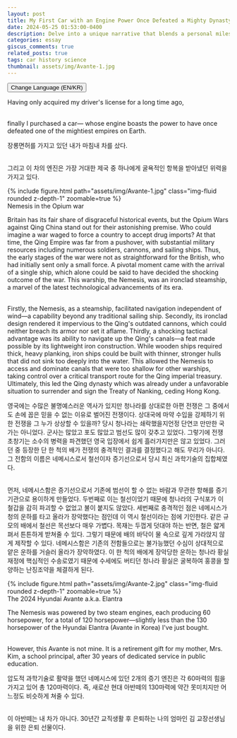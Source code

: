 ```yaml
---
layout: post
title: My First Car with an Engine Power Once Defeated a Mighty Dynasty
date: 2024-05-25 01:53:00-0400
description: Delve into a unique narrative that blends a personal milestone—purchasing a car—with a historical exploration of the Opium Wars and the powerful legacy of the steamship Nemesis
categories: essay
giscus_comments: true
related_posts: true
tags: car history science
thumbnail: assets/img/Avante-1.jpg
---
```


<link rel="stylesheet" href="{{ '/assets/css/button_style.css' | relative_url }}">
<script src="{{ '/assets/js/language_button.js' | relative_url }}"></script>


<button onclick="toggleLanguage()"> Change Language (EN/KR) </button>


<div id="english" class="content english active">

Having only acquired my driver's license for a long time ago, <br><br>

finally I purchased a car— whose engine boasts the power to have once defeated one of the mightiest empires on Earth.

</div>

<div id="korean" class="content korean">

장롱면허를 가지고 있던 내가 마침내 차를 샀다. <br><br>

그리고 이 차의 엔진은 가장 거대한 제국 중 하나에게 굴욕적인 항복을 받아냈던 위력을 가지고 있다.

</div>



<div class="row mt-3">
    {% include figure.html path="assets/img/Avante-1.jpg" class="img-fluid rounded z-depth-1" zoomable=true %}
</div>
<div class="caption">
    Nemesis in the Opium war
</div>

<div id="english" class="content english active">

Britain has its fair share of disgraceful historical events, but the Opium Wars against Qing China stand out for their astonishing premise. Who could imagine a war waged to force a country to accept drug imports? At that time, the Qing Empire was far from a pushover, with substantial military resources including numerous soldiers, cannons, and sailing ships. Thus, the early stages of the war were not as straightforward for the British, who had initially sent only a small force. A pivotal moment came with the arrival of a single ship, which alone could be said to have decided the shocking outcome of the war. This warship, the Nemesis, was an ironclad steamship, a marvel of the latest technological advancements of its era. <br><br>


Firstly, the Nemesis, as a steamship, facilitated navigation independent of wind—a capability beyond any traditional sailing ship. Secondly, its ironclad design rendered it impervious to the Qing's outdated cannons, which could neither breach its armor nor set it aflame. Thirdly, a shocking tactical advantage was its ability to navigate up the Qing's canals—a feat made possible by its lightweight iron construction. While wooden ships required thick, heavy planking, iron ships could be built with thinner, stronger hulls that did not sink too deeply into the water. This allowed the Nemesis to access and dominate canals that were too shallow for other warships, taking control over a critical transport route for the Qing imperial treasury. Ultimately, this led the Qing dynasty which was already under a unfavorable situation to surrender and sign the Treaty of Nanking, ceding Hong Kong.


</div>

<div id="korean" class="content korean">

영국에는 수많은 불명예스러운 역사가 있지만 청나라를 상대로한 아편 전쟁은 그 중에서도 손에 꼽은 믿을 수 없는 이유로 벌어진 전쟁이다. 상대국에 마약 수입을 강제하기 위한 전쟁을 그 누가 상상할 수 있을까? 당시 청나라는 쇄락했을지언정 단연코 만만한 국가는 아니었다. 군사는 많았고 포도 많았고 범선도 많이 갖추고 있었다. 그렇기에 전쟁 초창기는 소수의 병력을 파견했던 영국 입장에서 쉽게 흘러가지만은 않고 있었다. 그러던 중 등장한 단 한 척의 배가 전쟁의 충격적인 결과를 결정했다고 해도 무리가 아니다. 그 전함의 이름은 네메시스로서 철선이자 증기선으로서 당시 최신 과학기술의 집합체였다.  <br><br>

먼저, 네메시스함은 증기선으로서 기존에 범선이 할 수 없는 바람과 무관한 항해를 증기기관으로 용이하게 만들었다. 두번째로 이는 철선이었기 때문에 청나라의 구식포가 이 철갑을 감히 파괴할 수 없었고 불이 붙지도 않았다. 세번째로 충격적인 점은 네메시스가 청의 운하를 타고 올라가 장악했다는 점인데 이 역시 철선이라는 점에 기인한다. 같은 규모의 배에서 철선은 목선보다 매우 가볍다. 목재는 두껍게 덧대야 하는 반면, 철은 얇게 펴서 튼튼하게 받쳐줄 수 있다. 그렇기 때문에 배의 바닥이 물 속으로 깊게 가라앉지 않게 제작할 수 있다. 네메시스함은 기존의 전함들으로는 불가능했던 수심이 상대적으로 얕은 운하를 거슬러 올라가 장악하였다. 이 한 척의 배에게 장악당한 운하는 청나라 황실 재정에 핵심적인 수송로였기 때문에 수세에도 버티던 청나라 황실은 굴복하여 홍콩을 할양하는 난징조약을 체결하게 된다. 

</div>

<div class="row mt-3">
    {% include figure.html path="assets/img/Avante-2.jpg" class="img-fluid rounded z-depth-1" zoomable=true %}
</div>
<div class="caption">
    The 2024 Hyundai Avante a.k.a. Elantra
</div>


<div id="english" class="content english active">

The Nemesis was powered by two steam engines, each producing 60 horsepower, for a total of 120 horsepower—slightly less than the 130 horsepower of the Hyundai Elantra (Avante in Korea) I've just bought. <br><br>

However, this Avante is not mine. It is a retirement gift for my mother, Mrs. Kim, a school principal, after 30 years of dedicated service in public education.


</div>

<div id="korean" class="content korean">

압도적 과학기술로 활약을 했던 네메시스에 있던 2개의 증기 엔진은 각 60마력의 힘을 가지고 있어 총 120마력이다. 즉, 새로산 현대 아반떼의 130마력에 약간 못미치지만 어느정도 비슷하게 쳐줄 수 있다.<br><br>

이 아반떼는 내 차가 아니다. 30년간 교직생활 후 은퇴하는 나의 엄마인 김 교장선생님을 위한 은퇴 선물이다. 


</div>